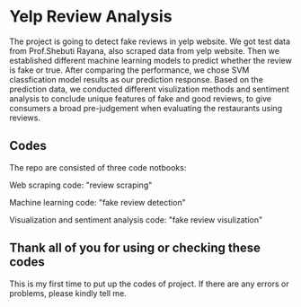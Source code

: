 # Yelp Review Analysis

The project is going to detect fake reviews in yelp website. We got test data from Prof.Shebuti Rayana, also scraped data from yelp website. Then we established different machine learning models to predict whether the review is fake or true. After comparing the performance, we chose SVM classfication model results as our prediction response. Based on the prediction data, we conducted different visulization methods and sentiment analysis to conclude unique features of fake and good reviews, to give consumers a broad pre-judgement when evaluating the restaurants using reviews.

## Codes

The repo are consisted of three code notbooks:

Web scraping code: "review scraping"

Machine learning code: "fake review detection"

Visualization and sentiment analysis code: "fake review visulization"

## Thank all of you for using or checking these codes

This is my first time to put up the codes of project. If there are any errors or problems, please kindly tell me.
